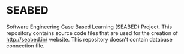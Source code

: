 # SEABED
Software Engineering Case Based Learning (SEABED) Project. This repository contains source code files that are used for the creation of http://seabed.in/ website. This repository doesn't contain database connection file.
